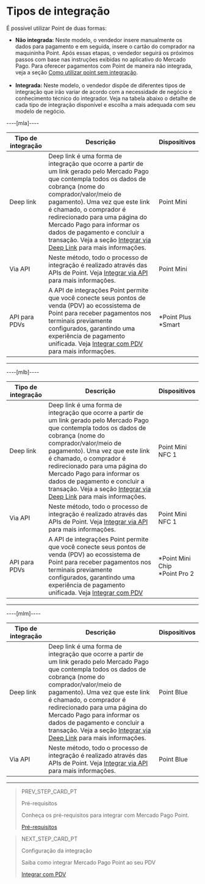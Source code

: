 # Tipos de integração

É possível utilizar Point de duas formas:

* **Não integrada:** Neste modelo, o vendedor insere manualmente os dados para pagamento e em seguida, insere o cartão do comprador na maquininha Point. Após essas etapas, o vendedor seguirá os próximos passos com base nas instruções exibidas no aplicativo do Mercado Pago. Para oferecer pagamentos com Point de maneira não integrada, veja a seção [Como utilizar point sem integração](/developers/pt/docs/mp-point/how-tos/how-to-use-point-without-integration). <br><br>
* **Integrada:** Neste modelo, o vendedor dispõe de diferentes tipos de integração que irão variar de acordo com a necessidade de negócio e conhecimento técnico do integrador. Veja na tabela abaixo o detalhe de cada tipo de integração disponível e escolha a mais adequada com seu modelo de negócio.

----[mla]----

| Tipo de integração  | Descrição  | Dispositivos  |
| --- | --- | --- |
| Deep link  | Deep link é uma forma de integração que ocorre a partir de um link gerado pelo Mercado Pago que contempla todos os dados de cobrança (nome do comprador/valor/meio de pagamento). Uma vez que este link é chamado, o comprador é redirecionado para uma página do Mercado Pago para informar os dados de pagamento e concluir a transação.  Veja a seção [Integrar via Deep Link](/developers/pt/docs/mp-point/integration-configuration/integrate-mobile-devices/integrate-via-deep-linking) para mais informações.  | Point Mini  |
| Via API  | Neste método, todo o processo de integração é realizado através das APIs de Point. Veja [Integrar via API](/developers/pt/docs/mp-point/integration-configuration/integrate-mobile-devices/integrate-via-api) para mais informações.  | Point Mini  |
| API para PDVs  | A API de integrações Point permite que você conecte seus pontos de venda (PDV) ao ecossistema de Point para receber pagamentos nos terminais previamente configurados, garantindo uma experiência de pagamento unificada. Veja [Integrar com PDV](/developers/pt/docs/mp-point/integration-configuration/integrate-with-pdv/introduction) para mais informações. | *Point Plus <br> *Smart |

------------

----[mlb]----

| Tipo de integração  | Descrição  | Dispositivos  |
| --- | --- | --- |
| Deep link  | Deep link é uma forma de integração que ocorre a partir de um link gerado pelo Mercado Pago que contempla todos os dados de cobrança (nome do comprador/valor/meio de pagamento). Uma vez que este link é chamado, o comprador é redirecionado para uma página do Mercado Pago para informar os dados de pagamento e concluir a transação.  Veja a seção [Integrar via Deep Link](/developers/pt/docs/mp-point/integration-configuration/integrate-mobile-devices/integrate-via-deep-linking) para mais informações.  | Point Mini NFC 1  |
| Via API  | Neste método, todo o processo de integração é realizado através das APIs de Point. Veja [Integrar via API](/developers/pt/docs/mp-point/integration-configuration/integrate-mobile-devices/integrate-via-api) para mais informações.  | Point Mini NFC 1  |
| API para PDVs  | A API de integrações Point permite que você conecte seus pontos de venda (PDV) ao ecossistema de Point para receber pagamentos nos terminais previamente configurados, garantindo uma experiência de pagamento unificada. Veja [Integrar com PDV](/developers/pt/docs/mp-point/integration-configuration/integrate-with-pdv/introduction) | *Point Mini Chip <br> *Point Pro 2 |

------------

----[mlm]----

| Tipo de integração  | Descrição  | Dispositivos  |
| --- | --- | --- |
| Deep link  | Deep link é uma forma de integração que ocorre a partir de um link gerado pelo Mercado Pago que contempla todos os dados de cobrança (nome do comprador/valor/meio de pagamento). Uma vez que este link é chamado, o comprador é redirecionado para uma página do Mercado Pago para informar os dados de pagamento e concluir a transação.  Veja a seção [Integrar via Deep Link](/developers/pt/docs/mp-point/integration-configuration/integrate-mobile-devices/integrate-via-deep-linking) para mais informações.  | Point Blue  |
| Via API  | Neste método, todo o processo de integração é realizado através das APIs de Point. Veja [Integrar via API](/developers/pt/docs/mp-point/integration-configuration/integrate-mobile-devices/integrate-via-api) para mais informações.  | Point Blue  |

------------

> PREV_STEP_CARD_PT
>
> Pré-requisitos
>
> Conheça os pré-requisitos para integrar com Mercado Pago Point.
>
> [Pré-requisitos](/developers/pt/docs/mp-point/prerequisites)


> NEXT_STEP_CARD_PT
>
> Configuração da integração
>
> Saiba como integrar Mercado Pago Point ao seu PDV
>
> [Integrar com PDV](/developers/pt/docs/mp-point/integration-configuration/integrate-with-pdv/introduction)